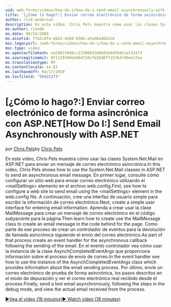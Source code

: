 ```yaml
---
uid: web-forms/videos/how-do-i/how-do-i-send-email-asynchronously-with-aspnet
title: '[¿Cómo lo hago?:] Enviar correo electrónico de forma asincrónica con ASP.NET | Microsoft Docs'
author: rick-anderson
description: En este vídeo, Chris Pels muestra cómo usar las clases System.Net.Mail en ASP.NET para enviar un mensaje de correo electrónico asincrónica. En primer lugar, consulte cómo configurar un si web...
ms.author: riande
ms.date: 09/24/2008
ms.assetid: 77a5c8fa-ebb2-426d-b56b-a5a98a46b516
msc.legacyurl: /web-forms/videos/how-do-i/how-do-i-send-email-asynchronously-with-aspnet
msc.type: video
ms.openlocfilehash: ea29823446cc1339003160bd3e945bde1af42473
ms.sourcegitcommit: 0f1119340e4464720cfd16d0ff15764746ea1fea
ms.translationtype: MT
ms.contentlocale: es-ES
ms.lasthandoff: 04/17/2019
ms.locfileid: "59421373"
---
```

# <a name="how-do-i-send-email-asynchronously-with-aspnet"></a><span data-ttu-id="88388-104">[¿Cómo lo hago?:] Enviar correo electrónico de forma asincrónica con ASP.NET</span><span class="sxs-lookup"><span data-stu-id="88388-104">[How Do I:] Send Email Asynchronously with ASP.NET</span></span>

<span data-ttu-id="88388-105">por [Chris Pels](https://twitter.com/chrispels)</span><span class="sxs-lookup"><span data-stu-id="88388-105">by [Chris Pels](https://twitter.com/chrispels)</span></span>

<span data-ttu-id="88388-106">En este vídeo, Chris Pels muestra cómo usar las clases System.Net.Mail en ASP.NET para enviar un mensaje de correo electrónico asincrónica.</span><span class="sxs-lookup"><span data-stu-id="88388-106">In this video, Chris Pels shows how to use the System.Net.Mail classes in ASP.NET to send an asynchronous email message.</span></span> <span data-ttu-id="88388-107">En primer lugar, consulte cómo configurar un sitio web para enviar correo electrónico utilizando el &lt;mailSettings&gt; elemento en el archivo web.config.</span><span class="sxs-lookup"><span data-stu-id="88388-107">First, see how to configure a web site to send email using the &lt;mailSettings&gt; element in the web.config file.</span></span> <span data-ttu-id="88388-108">A continuación, cree una interfaz de usuario simple para escribir la información de correo electrónico.</span><span class="sxs-lookup"><span data-stu-id="88388-108">Next, create a simple user interface for entering email information.</span></span> <span data-ttu-id="88388-109">Aprenda a crear usar la clase MailMessage para crear un mensaje de correo electrónico en el código subyacente para la página.</span><span class="sxs-lookup"><span data-stu-id="88388-109">Then learn how to create use the MailMessage class to create an email message in the code behind for the page.</span></span> <span data-ttu-id="88388-110">Como parte de ese proceso de crear un controlador de eventos para la devolución de llamada asincrónica siguiendo el envío del correo electrónico.</span><span class="sxs-lookup"><span data-stu-id="88388-110">As part of that process create an event handler for the asynchronous callback following the sending of the email.</span></span> <span data-ttu-id="88388-111">En el evento controlador vea cómo usar la instancia de la clase AsynchCompletedEventArgs que proporciona información sobre el proceso de envío de correo.</span><span class="sxs-lookup"><span data-stu-id="88388-111">In the event handler see how to use the instance of the AsynchCompletedEventArgs class which provides information about the email sending process.</span></span> <span data-ttu-id="88388-112">Por último, envíe un correo electrónico de prueba de forma asincrónica, los pasos descritos en el modo de depuración y ver el correo electrónico real recibido desde el proceso.</span><span class="sxs-lookup"><span data-stu-id="88388-112">Finally, send a test email asynchronously, following the steps in the debug mode, and view the actual email received from the process.</span></span>

[<span data-ttu-id="88388-113">&#9654;Vea el vídeo (18 minutos)</span><span class="sxs-lookup"><span data-stu-id="88388-113">&#9654; Watch video (18 minutes)</span></span>](https://channel9.msdn.com/Blogs/ASP-NET-Site-Videos/how-do-i-send-email-asynchronously-with-aspnet)
